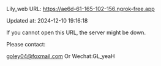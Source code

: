 Lily_web URL: https://ae6d-61-165-102-156.ngrok-free.app

Updated at: 2024-12-10 19:16:18

If you cannot open this URL, the server might be down.

Please contact: 

goley04@foxmail.com Or Wechat:GL_yeaH